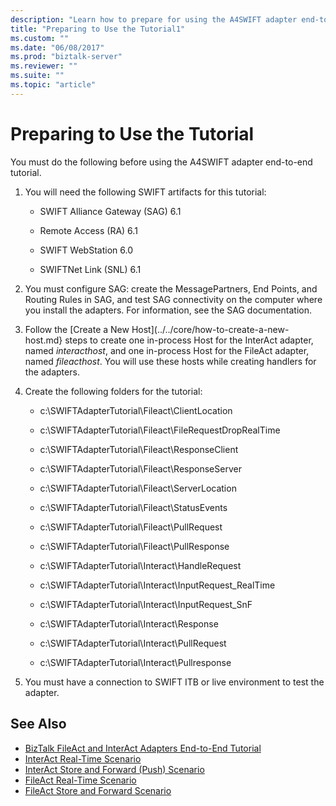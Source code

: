 ```yaml
---
description: "Learn how to prepare for using the A4SWIFT adapter end-to-end tutorial."
title: "Preparing to Use the Tutorial1"
ms.custom: ""
ms.date: "06/08/2017"
ms.prod: "biztalk-server"
ms.reviewer: ""
ms.suite: ""
ms.topic: "article"
---
```

# Preparing to Use the Tutorial

You must do the following before using the A4SWIFT adapter end-to-end tutorial.

1. You will need the following SWIFT artifacts for this tutorial:

    - SWIFT Alliance Gateway (SAG) 6.1

    - Remote Access (RA) 6.1

    - SWIFT WebStation 6.0

    - SWIFTNet Link (SNL) 6.1

2. You must configure SAG: create the MessagePartners, End Points, and Routing Rules in SAG, and test SAG connectivity on the computer where you install the adapters. For information, see the SAG documentation.

3. Follow the [Create a New Host](../../core/how-to-create-a-new-host.md} steps to create one in-process Host for the InterAct adapter, named *interacthost*, and one in-process Host for the FileAct adapter, named *fileacthost*. You will use these hosts while creating handlers for the adapters.

4.  Create the following folders for the tutorial:

    - c:\SWIFTAdapterTutorial\Fileact\ClientLocation

    - c:\SWIFTAdapterTutorial\Fileact\FileRequestDropRealTime

    - c:\SWIFTAdapterTutorial\Fileact\ResponseClient

    - c:\SWIFTAdapterTutorial\Fileact\ResponseServer

    - c:\SWIFTAdapterTutorial\Fileact\ServerLocation

    - c:\SWIFTAdapterTutorial\Fileact\StatusEvents

    - c:\SWIFTAdapterTutorial\Fileact\PullRequest

    - c:\SWIFTAdapterTutorial\Fileact\PullResponse

    - c:\SWIFTAdapterTutorial\Interact\HandleRequest

    - c:\SWIFTAdapterTutorial\Interact\InputRequest_RealTime

    - c:\SWIFTAdapterTutorial\Interact\InputRequest_SnF

    - c:\SWIFTAdapterTutorial\Interact\Response

    - c:\SWIFTAdapterTutorial\Interact\PullRequest

    - c:\SWIFTAdapterTutorial\Interact\Pullresponse

5. You must have a connection to SWIFT ITB or live environment to test the adapter.

## See Also

- [BizTalk FileAct and InterAct Adapters End-to-End Tutorial](../../adapters-and-accelerators/fileact-interact/biztalk-fileact-and-interact-adapters-end-to-end-tutorial.md)
- [InterAct Real-Time Scenario](../../adapters-and-accelerators/fileact-interact/interact-real-time-scenario.md)
- [InterAct Store and Forward (Push) Scenario](../../adapters-and-accelerators/fileact-interact/interact-store-and-forward-push-scenario.md)
- [FileAct Real-Time Scenario](../../adapters-and-accelerators/fileact-interact/fileact-real-time-scenario.md)
- [FileAct Store and Forward Scenario](../../adapters-and-accelerators/fileact-interact/fileact-store-and-forward-scenario.md)
